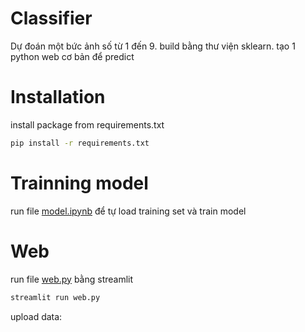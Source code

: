 # Classifier
Dự đoán một bức ảnh số từ 1 đến 9. build bằng thư viện sklearn. tạo 1 python web cơ bản để predict

# Installation
install package from requirements.txt
```bash
pip install -r requirements.txt
```
# Trainning model
run file [model.ipynb](model.ipynb) để tự load training set và train model

# Web

run file [web.py](web.py) bằng streamlit
```bash
streamlit run web.py
```

upload data: 